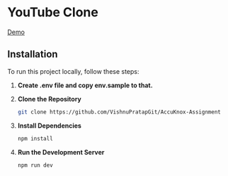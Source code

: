# YouTube Clone

[Demo](https://sharemyyoutube.netlify.app/)

## Installation

To run this project locally, follow these steps:

1. **Create .env file and copy env.sample to that.**

2. **Clone the Repository**
   ```bash
   git clone https://github.com/VishnuPratapGit/AccuKnox-Assignment
   ```
3. **Install Dependencies**
   ```bash
   npm install
   ```
4. **Run the Development Server**
   ```bash
   npm run dev
   ```
